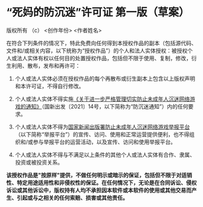 # “死妈的防沉迷”许可证 第一版（草案）

版权所有 （c） \<创作年份\> \<作者姓名\>

在符合下列条件的情况下，特此免费向任何得到本授权作品的副本（包括源代码、文件和/或相关内容，以下统称为“授权作品”）的个人和法人实体授权：被授权个人或法人实体有权以任何目的处置授权作品，包括但不限于使用、复制，修改，衍生利用、散布，发布和再许可：

1. 个人或法人实体必须在授权作品的每个再散布或衍生副本上包含以上版权声明和本许可证，不得自行修改。

2. 个人或法人实体不得实施[《关于进一步严格管理切实防止未成年人沉迷网络游戏的通知》](https://www.nppa.gov.cn/nppa/contents/279/98792.shtml)（国新出发〔2021〕14号，以下简称为“防沉迷通知”）内的任何要求。

3. 个人或法人实体不得为[国家新闻出版署防止未成年人沉迷网络游戏举报平台](https://jubao.chinaso.com/)（以下简称“举报平台”）的宣传、访问、使用和正常运营提供便利，也不得组织和/或参与举报平台的运营活动，以及宣传、访问和使用举报平台。

4. 个人或法人实体不得与不满足以上条件的其他个人或法人实体有合作、隶属、投资或被投资关系。

**该授权作品是"按原样"提供，不做任何明示或暗示的保证，包括但不限于对适销性、特定用途适用性和非侵权性的保证。在任何情况下，无论是在合同诉讼、侵权诉讼或其他诉讼中，版权持有人均不承担因本软件或本软件的使用或其他交易而产生、引起或与之相关的任何索赔、损害或其他责任。**
